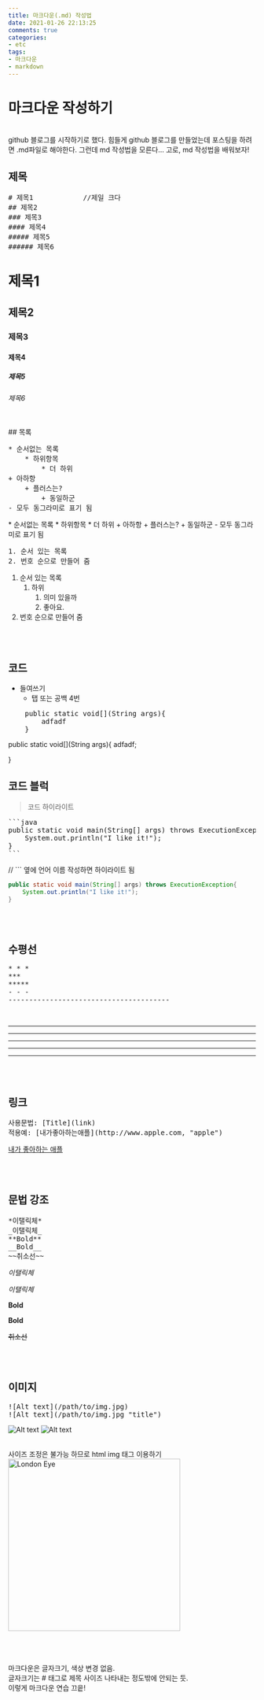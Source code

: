 ```yaml
---
title: 마크다운(.md) 작성법
date: 2021-01-26 22:13:25
comments: true
categories:
- etc
tags:
- 마크다운
- markdown
---
```


# 마크다운 작성하기    

<br>
github 블로그를 시작하기로 했다.    
힘들게 github 블로그를 만들었는데 포스팅을 하려면 .md파일로 해야한다.    
그런데 md 작성법을 모른다...    
고로, md 작성법을 배워보자!      

<br>

## 제목 
<pre>
# 제목1            //제일 크다
## 제목2
### 제목3
#### 제목4
##### 제목5
###### 제목6
</pre> 
# 제목1           
## 제목2
### 제목3
#### 제목4
##### 제목5
###### 제목6

<br>
## 목록
<pre>
* 순서없는 목록
    * 하위항목
        * 더 하위
+ 아하항 
    + 플러스는?
        + 동일하군
- 모두 동그라미로 표기 됨
</pre>
* 순서없는 목록
    * 하위항목
        * 더 하위
+ 아하항 
    + 플러스는?
        + 동일하군
- 모두 동그라미로 표기 됨

<br>
<pre>
1. 순서 있는 목록
2. 번호 순으로 만들어 줌
</pre>

1. 순서 있는 목록
    1. 하위
        1. 의미 있을까
        2. 좋아요.
2. 번호 순으로 만들어 줌


<br><br>

## 코드

* 들여쓰기
    * 탭 또는 공백 4번

<pre>
    public static void[](String args){
        adfadf
    }
</pre>

public static void[](String args){
    adfadf;

}

## 코드 블럭
> 코드 하이라이트
<pre>```java         
public static void main(String[] args) throws ExecutionException{
    System.out.println("I like it!");
}
```
</pre>
// ``` 옆에 언어 이름 작성하면 하이라이트 됨

```java
public static void main(String[] args) throws ExecutionException{
    System.out.println("I like it!");
}
```





<br><br>
## 수평선
<pre>
* * *
***
*****
- - -
---------------------------------------
</pre>

<br>

* * *
***
*****
- - -
---------------------------------------

<br><br>

## 링크
<pre>
사용문법: [Title](link)
적용예: [내가좋아하는애플](http://www.apple.com, "apple")
</pre>

[내가 좋아하는 애플](http://www.apple.com "apple")

<br><br>

## 문법 강조
<pre>
*이탤릭체*
_이탤릭체_
**Bold**
__Bold__
~~취소선~~
</pre>

*이탤릭체*

_이탤릭체_

**Bold**

__Bold__

~~취소선~~ 

<br><br>

## 이미지

<pre>
![Alt text](/path/to/img.jpg)
![Alt text](/path/to/img.jpg "title")
</pre>

![Alt text](/post_images/sample/sample.jpg)
![Alt text](/post_images/sample/sample.jpg "London Eye")

<br>
사이즈 조정은 불가능 하므로 html img 태그 이용하기   


<img src="/post_images/sample/sample.jpg" width="350px" title="이미지 width 지정" alt="London Eye">


<br><br><br>
마크다운은 글자크기, 색상 변경 없음.    
글자크기는 # 태그로 제목 사이즈 나타내는 정도밖에 안되는 듯.    
이렇게 마크다운 연습 끄읕!
